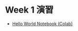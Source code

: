 # Week 1 演習

  - [Hello World Notebook (Colab)](https://colab.research.google.com/drive/1_c_ujV6VUWoEgmsop-Q_6YEn1Q27slSK?usp=sharing)

